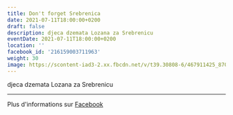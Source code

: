 ```yaml
---
title: Don't forget Srebrenica
date: 2021-07-11T18:00:00+0200
draft: false
description: djeca dzemata Lozana za Srebrenicu
eventDate: 2021-07-11T18:00:00+0200
location: ''
facebook_id: '216159003711963'
weight: 30
image: https://scontent-iad3-2.xx.fbcdn.net/v/t39.30808-6/467911425_8702124949883247_8451066247417132989_n.jpg?_nc_cat=103&ccb=1-7&_nc_sid=9e60e4&_nc_ohc=_s6vuenp8voQ7kNvwEHcNIT&_nc_oc=AdlZLFvb9R06pxin22lA2vUbzHxg6G75_aSVrp3TvUN4Ja72ii5qwHLqN3k8VaxfdEw&_nc_zt=23&_nc_ht=scontent-iad3-2.xx&edm=ABTKTjYEAAAA&_nc_gid=Maov4lXxMTDASx5CW-8vMw&oh=00_AfSnXJQv4mSvnMEzN31_Y3Z54ZPEaVDIO9XV40RtWlCmMQ&oe=6880F859
---
```


djeca dzemata Lozana za Srebrenicu

---

Plus d'informations sur [Facebook](https://facebook.com/events/216159003711963)